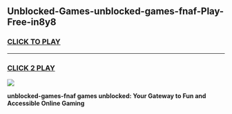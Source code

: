 
## Unblocked-Games-unblocked-games-fnaf-Play-Free-in8y8
<h3>
<a href="https://premium76.site?title=unblocked-games-fnaf&ref=21A">CLICK TO PLAY</a></h3>
<hr>

<h3>
<a href="https://premium76.site?title=unblocked-games-fnaf&ref=21A">CLICK 2 PLAY</a>
  
</h3>

<a href="https://premium76.site?title=unblocked-games-fnaf&ref=21A"><img src="https://clearcache.store/games.png"></a>


**unblocked-games-fnaf games unblocked: Your Gateway to Fun and Accessible Online Gaming**
